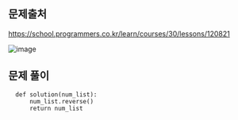 문제출처
---

https://school.programmers.co.kr/learn/courses/30/lessons/120821



![image](https://github.com/user-attachments/assets/1ac9daf4-31a0-440d-89df-5e0102c7f256)


문제 풀이
---
      def solution(num_list):
          num_list.reverse()
          return num_list
